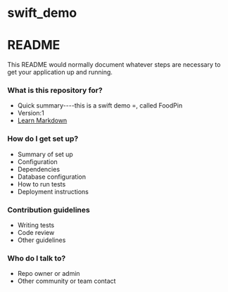 # swift_demo

# README #

This README would normally document whatever steps are necessary to get your application up and running.

### What is this repository for? ###

* Quick summary----this is a swift demo =, called FoodPin
* Version:1
* [Learn Markdown](https://github.com/Jane27/swift_demo.git)

### How do I get set up? ###

* Summary of set up
* Configuration
* Dependencies
* Database configuration
* How to run tests
* Deployment instructions

### Contribution guidelines ###

* Writing tests
* Code review
* Other guidelines

### Who do I talk to? ###

* Repo owner or admin
* Other community or team contact
